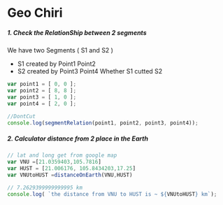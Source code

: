 # Geo Chiri

##### 1. Check the RelationShip between 2 segments

We have two Segments ( S1 and S2  )  
* S1 created by Point1 Point2
* S2 created by Point3 Point4
Whether S1 cutted S2

```js
var point1 = [ 0, 0 ];
var point2 = [ 8, 8 ];
var point3 = [ 1, 0 ];
var point4 = [ 2, 0 ];

//DontCut
console.log(segmentRelation(point1, point2, point3, point4));

```


##### 2. Calculator distance  from 2 place in the Earth 

```javascript
// lat and long get from google map
var VNU =[21.0359403,105.7816] 
var HUST = [21.006176, 105.8434203,17.25]
var VNUtoHUST =distanceOnEarth(VNU,HUST)

// 7.2629399999999995 km
console.log( `the distance from VNU to HUST is ~ ${VNUtoHUST} km`);

```
